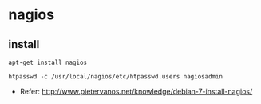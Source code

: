# nagios

## install

```
apt-get install nagios
```

```
htpasswd -c /usr/local/nagios/etc/htpasswd.users nagiosadmin
```

* Refer: <http://www.pietervanos.net/knowledge/debian-7-install-nagios/>